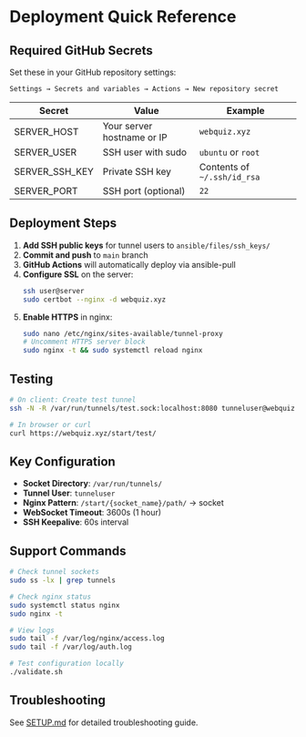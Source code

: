 # Deployment Quick Reference

## Required GitHub Secrets

Set these in your GitHub repository settings:

```
Settings → Secrets and variables → Actions → New repository secret
```

| Secret | Value | Example |
|--------|-------|---------|
| SERVER_HOST | Your server hostname or IP | `webquiz.xyz` |
| SERVER_USER | SSH user with sudo | `ubuntu` or `root` |
| SERVER_SSH_KEY | Private SSH key | Contents of `~/.ssh/id_rsa` |
| SERVER_PORT | SSH port (optional) | `22` |

## Deployment Steps

1. **Add SSH public keys** for tunnel users to `ansible/files/ssh_keys/`
2. **Commit and push** to `main` branch
3. **GitHub Actions** will automatically deploy via ansible-pull
4. **Configure SSL** on the server:
   ```bash
   ssh user@server
   sudo certbot --nginx -d webquiz.xyz
   ```
5. **Enable HTTPS** in nginx:
   ```bash
   sudo nano /etc/nginx/sites-available/tunnel-proxy
   # Uncomment HTTPS server block
   sudo nginx -t && sudo systemctl reload nginx
   ```

## Testing

```bash
# On client: Create test tunnel
ssh -N -R /var/run/tunnels/test.sock:localhost:8080 tunneluser@webquiz.xyz

# In browser or curl
curl https://webquiz.xyz/start/test/
```

## Key Configuration

- **Socket Directory**: `/var/run/tunnels/`
- **Tunnel User**: `tunneluser`
- **Nginx Pattern**: `/start/{socket_name}/path/` → socket
- **WebSocket Timeout**: 3600s (1 hour)
- **SSH Keepalive**: 60s interval

## Support Commands

```bash
# Check tunnel sockets
sudo ss -lx | grep tunnels

# Check nginx status
sudo systemctl status nginx
sudo nginx -t

# View logs
sudo tail -f /var/log/nginx/access.log
sudo tail -f /var/log/auth.log

# Test configuration locally
./validate.sh
```

## Troubleshooting

See [SETUP.md](SETUP.md) for detailed troubleshooting guide.
